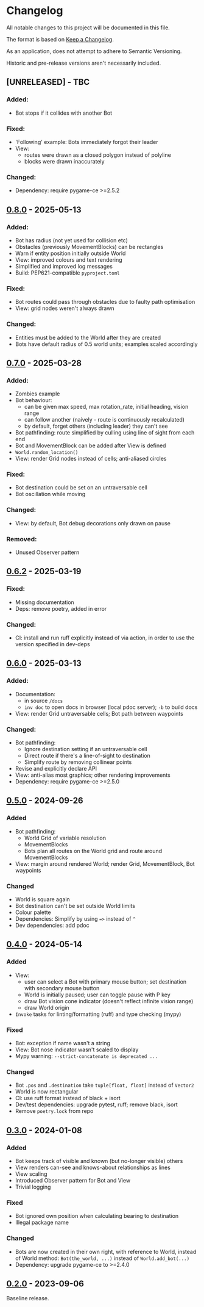 # Changelog

All notable changes to this project will be documented in this file.

The format is based on [Keep a Changelog](https://keepachangelog.com/en/1.1.0/).

As an application, does not attempt to adhere to Semantic Versioning.

Historic and pre-release versions aren't necessarily included.


## [UNRELEASED] - TBC

### Added:

- Bot stops if it collides with another Bot

### Fixed:

- 'Following' example: Bots immediately forgot their leader
- View:
  - routes were drawn as a closed polygon instead of polyline
  - blocks were drawn inaccurately

### Changed:

- Dependency: require pygame-ce >=2.5.2

 
## [0.8.0] - 2025-05-13

### Added:

- Bot has radius (not yet used for collision etc)
- Obstacles (previously MovementBlocks) can be rectangles
- Warn if entity position initially outside World 
- View: improved colours and text rendering
- Simplified and improved log messages
- Build: PEP621-compatible `pyproject.toml`

### Fixed:

- Bot routes could pass through obstacles due to faulty path optimisation
- View: grid nodes weren't always drawn

### Changed:

- Entities must be added to the World after they are created
- Bots have default radius of 0.5 world units; examples scaled accordingly


## [0.7.0] - 2025-03-28

### Added:

- Zombies example
- Bot behaviour:
  - can be given max speed, max rotation_rate, initial heading, vision range
  - can follow another (naively - route is continuously recalculated)
  - by default, forget others (including leader) they can't see
- Bot pathfinding: route simplified by culling using line of sight from each end
- Bot and MovementBlock can be added after View is defined
- `World.random_location()`
- View: render Grid nodes instead of cells; anti-aliased circles

### Fixed:

- Bot destination could be set on an untraversable cell
- Bot oscillation while moving

### Changed:

- View: by default, Bot debug decorations only drawn on pause

### Removed:

- Unused Observer pattern


## [0.6.2] - 2025-03-19

### Fixed:

- Missing documentation
- Deps: remove poetry, added in error

### Changed:

- CI: install and run ruff explicitly instead of via action, in order to use the
  version specified in dev-deps


## [0.6.0] - 2025-03-13

### Added:

- Documentation:
  - in source `/docs`
  - `inv doc` to open docs in browser (local pdoc server); `-b` to build docs
- View: render Grid untraversable cells; Bot path between waypoints

### Changed:

- Bot pathfinding:
  - Ignore destination setting if an untraversable cell
  - Direct route if there's a line-of-sight to destination
  - Simplify route by removing collinear points
- Revise and explicitly declare API
- View: anti-alias most graphics; other rendering improvements
- Dependency: require pygame-ce >=2.5.0


## [0.5.0] - 2024-09-26

### Added

- Bot pathfinding:
  - World Grid of variable resolution
  - MovementBlocks
  - Bots plan all routes on the World grid and route around MovementBlocks
- View: margin around rendered World; render Grid, MovementBlock, Bot waypoints

### Changed

- World is square again
- Bot destination can't be set outside World limits
- Colour palette
- Dependencies: Simplify by using `=>` instead of `^`
- Dev dependencies: add pdoc


## [0.4.0] - 2024-05-14

### Added

- View:
  - user can select a Bot with primary mouse button; set destination with secondary mouse button
  - World is initially paused; user can toggle pause with P key
  - draw Bot vision cone indicator (doesn't reflect infinite vision range)
  - draw World origin
- `Invoke` tasks for linting/formatting (ruff) and type checking (mypy)

### Fixed

- Bot: exception if name wasn't a string
- View: Bot nose indicator wasn't scaled to display
- Mypy warning: `--strict-concatenate is deprecated ...`

### Changed

- Bot `.pos` and `.destination` take `tuple[float, float]` instead of `Vector2`
- World is now rectangular
- CI: use ruff format instead of black + isort
- Dev/test dependencies: upgrade pytest, ruff; remove black, isort
- Remove `poetry.lock` from repo


## [0.3.0] - 2024-01-08

### Added

- Bot keeps track of visible and known (but no-longer visible) others
- View renders can-see and knows-about relationships as lines
- View scaling
- Introduced Observer pattern for Bot and View
- Trivial logging

### Fixed

- Bot ignored own position when calculating bearing to destination
- Illegal package name

### Changed

- Bots are now created in their own right, with reference to World, instead of World
  method: `Bot(the_world, ...)` instead of `World.add_bot(...)`
- Dependency: upgrade pygame-ce to >=2.4.0


## [0.2.0] - 2023-09-06

Baseline release.


[0.8.0]: https://github.com/elliot-100/2d-game-ai/compare/v0.7.0...v0.8.0
[0.7.0]: https://github.com/elliot-100/2d-game-ai/compare/v0.6.2...v0.7.0
[0.6.2]: https://github.com/elliot-100/2d-game-ai/compare/v0.6.0...v0.6.2
[0.6.0]: https://github.com/elliot-100/2d-game-ai/compare/v0.5.0...v0.6.0
[0.5.0]: https://github.com/elliot-100/2d-game-ai/compare/v0.4.0...v0.5.0
[0.4.0]: https://github.com/elliot-100/2d-game-ai/compare/v0.3.0...v0.4.0
[0.3.0]: https://github.com/elliot-100/2d-game-ai/compare/v0.2.0...v0.3.0
[0.2.0]: https://github.com/elliot-100/2d-game-ai/releases/tag/v0.2.0

